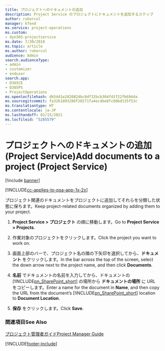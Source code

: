 ```yaml
---
title: プロジェクトへのドキュメントの追加
description: Project Service のプロジェクトにドキュメントを追加するステップ
author: ruhercul
manager: kfend
ms.service: project-operations
ms.custom:
- dyn365-projectservice
ms.date: 7/30/2018
ms.topic: article
ms.author: ruhercul
audience: Admin
search.audienceType:
- admin
- customizer
- enduser
search.app:
- D365CE
- D365PS
- ProjectOperations
ms.openlocfilehash: db54d1e2820824bc8df32bcb304fd1f22fb694da
ms.sourcegitcommit: fa32b1893286f20271fa4ec4be8fc68bd135f53c
ms.translationtype: HT
ms.contentlocale: ja-JP
ms.lasthandoff: 02/15/2021
ms.locfileid: "5285579"
---
```

# <a name="add-documents-to-a-project-project-service"></a><span data-ttu-id="67978-103">プロジェクトへのドキュメントの追加 (Project Service)</span><span class="sxs-lookup"><span data-stu-id="67978-103">Add documents to a project (Project Service)</span></span>

[!include [banner](../includes/psa-now-project-operations.md)]

[!INCLUDE[cc-applies-to-psa-app-1x-2x](../includes/cc-applies-to-psa-app-1x-2x.md)]

<span data-ttu-id="67978-104">プロジェクト関連のドキュメントをプロジェクトに追加してそれらを分類した状態に保ちます。</span><span class="sxs-lookup"><span data-stu-id="67978-104">Keep project-related documents organized by adding them to your project.</span></span>  
  
1. <span data-ttu-id="67978-105">**Project Service > プロジェクト** の順に移動します。</span><span class="sxs-lookup"><span data-stu-id="67978-105">Go to **Project Service > Projects**.</span></span>  
  
2. <span data-ttu-id="67978-106">作業対象のプロジェクトをクリックします。</span><span class="sxs-lookup"><span data-stu-id="67978-106">Click the project you want to work on.</span></span>  
  
3. <span data-ttu-id="67978-107">画面上部のバーで、プロジェクト名の隣の下矢印を選択してから、**ドキュメント** をクリックします。</span><span class="sxs-lookup"><span data-stu-id="67978-107">In the bar across the top of the screen, select the down arrow next to the project name, and then click **Documents**.</span></span>  
  
4. <span data-ttu-id="67978-108">**名前** でドキュメントの名前を入力してから、ドキュメントの [!INCLUDE[pn_SharePoint_short](../includes/pn-sharepoint-short.md)] の場所から **ドキュメントの場所** に URL をコピーします。</span><span class="sxs-lookup"><span data-stu-id="67978-108">Enter a name for the document in **Name**,  and then copy the URL from the document’s [!INCLUDE[pn_SharePoint_short](../includes/pn-sharepoint-short.md)] location to **Document Location**.</span></span>  
  
5. <span data-ttu-id="67978-109">**保存** をクリックします。</span><span class="sxs-lookup"><span data-stu-id="67978-109">Click **Save**.</span></span>  
  
### <a name="see-also"></a><span data-ttu-id="67978-110">関連項目</span><span class="sxs-lookup"><span data-stu-id="67978-110">See Also</span></span>  
 [<span data-ttu-id="67978-111">プロジェクト管理者ガイド</span><span class="sxs-lookup"><span data-stu-id="67978-111">Project Manager Guide</span></span>](../psa/project-manager-guide.md)


[!INCLUDE[footer-include](../includes/footer-banner.md)]